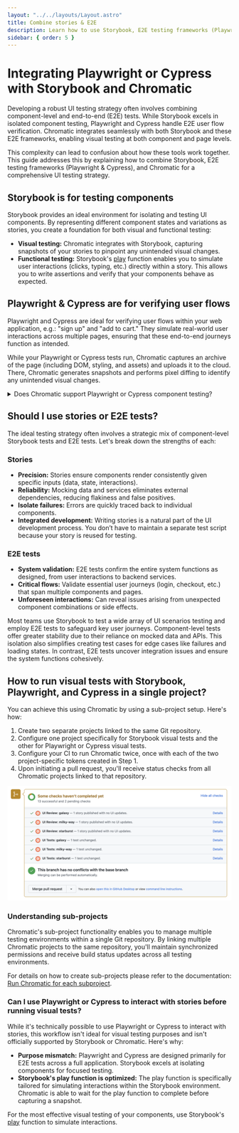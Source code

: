 ```yaml
---
layout: "../../layouts/Layout.astro"
title: Combine stories & E2E
description: Learn how to use Storybook, E2E testing frameworks (Playwright or Cypress) and Chromatic together for functional and visual testing UIs.
sidebar: { order: 5 }
---
```


# Integrating Playwright or Cypress with Storybook and Chromatic

Developing a robust UI testing strategy often involves combining component-level and end-to-end (E2E) tests. While Storybook excels in isolated component testing, Playwright and Cypress handle E2E user flow verification. Chromatic integrates seamlessly with both Storybook and these E2E frameworks, enabling visual testing at both component and page levels.

This complexity can lead to confusion about how these tools work together. This guide addresses this by explaining how to combine Storybook, E2E testing frameworks (Playwright & Cypress), and Chromatic for a comprehensive UI testing strategy.

## Storybook is for testing components

Storybook provides an ideal environment for isolating and testing UI components. By representing different component states and variations as stories, you create a foundation for both visual and functional testing:

- **Visual testing:** Chromatic integrates with Storybook, capturing snapshots of your stories to pinpoint any unintended visual changes.
- **Functional testing:** Storybook's [play](https://storybook.js.org/docs/react/writing-stories/play-function) function enables you to simulate user interactions (clicks, typing, etc.) directly within a story. This allows you to write assertions and verify that your components behave as expected.

## Playwright & Cypress are for verifying user flows

Playwright and Cypress are ideal for verifying user flows within your web application, e.g.: "sign up" and "add to cart." They simulate real-world user interactions across multiple pages, ensuring that these end-to-end journeys function as intended.

While your Playwright or Cypress tests run, Chromatic captures an archive of the page (including DOM, styling, and assets) and uploads it to the cloud. There, Chromatic generates snapshots and performs pixel diffing to identify any unintended visual changes.

<details>
<summary>Does Chromatic support Playwright or Cypress component testing?</summary>

Playwright and Cypress Component Testing provides a component workbench for you to test components, similar to Storybook. However, that mode of testing is not yet supported by Chromatic. We recommend using Storybook for writing component tests.

</details>

## Should I use stories or E2E tests?

The ideal testing strategy often involves a strategic mix of component-level Storybook tests and E2E tests. Let's break down the strengths of each:

### Stories

- **Precision:** Stories ensure components render consistently given specific inputs (data, state, interactions).
- **Reliability:** Mocking data and services eliminates external dependencies, reducing flakiness and false positives.
- **Isolate failures:** Errors are quickly traced back to individual components.
- **Integrated development:** Writing stories is a natural part of the UI development process. You don’t have to maintain a separate test script because your story is reused for testing.

### E2E tests

- **System validation:** E2E tests confirm the entire system functions as designed, from user interactions to backend services.
- **Critical flows:** Validate essential user journeys (login, checkout, etc.) that span multiple components and pages.
- **Unforeseen interactions:** Can reveal issues arising from unexpected component combinations or side effects.

Most teams use Storybook to test a wide array of UI scenarios testing and employ E2E tests to safeguard key user journeys. Component-level tests offer greater stability due to their reliance on mocked data and APIs. This isolation also simplifies creating test cases for edge cases like failures and loading states. In contrast, E2E tests uncover integration issues and ensure the system functions cohesively.

## How to run visual tests with Storybook, Playwright, and Cypress in a single project?

You can achieve this using Chromatic by using a sub-project setup. Here's how:

1. Create two separate projects linked to the same Git repository.
2. Configure one project specifically for Storybook visual tests and the other for Playwright or Cypress visual tests.
3. Configure your CI to run Chromatic twice, once with each of the two project-specific tokens created in Step 1.
4. Upon initiating a pull request, you'll receive status checks from all Chromatic projects linked to that repository.

![Github pull request that shows status checks from multiple Chromatic projects](../../images/monorepo-commit-status.png)

### Understanding sub-projects

Chromatic's sub-project functionality enables you to manage multiple testing environments within a single Git repository. By linking multiple Chromatic projects to the same repository, you'll maintain synchronized permissions and receive build status updates across all testing environments.

For details on how to create sub-projects please refer to the documentation: [Run Chromatic for each subproject](/docs/monorepos#run-chromatic-for-each-subproject).

### Can I use Playwright or Cypress to interact with stories before running visual tests?

While it's technically possible to use Playwright or Cypress to interact with stories, this workflow isn't ideal for visual testing purposes and isn't officially supported by Storybook or Chromatic. Here's why:

- **Purpose mismatch:** Playwright and Cypress are designed primarily for E2E tests across a full application. Storybook excels at isolating components for focused testing.
- **Storybook's play function is optimized:** The play function is specifically tailored for simulating interactions within the Storybook environment. Chromatic is able to wait for the play function to complete before capturing a snapshot.

For the most effective visual testing of your components, use Storybook's [play](https://storybook.js.org/docs/react/writing-stories/play-function) function to simulate interactions.
